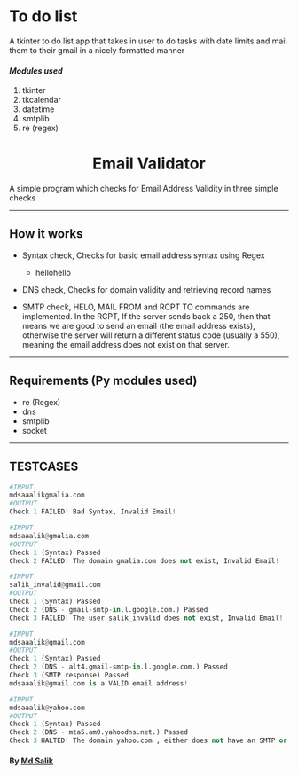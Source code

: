# To do list
 A tkinter to do list app that takes in user to do tasks with date limits and mail them to their gmail in a nicely formatted manner

#### ***Modules used***
 1. tkinter
 2. tkcalendar
 3. datetime
 4. smtplib
 5. re (regex)

<h1 align="center">Email Validator</h1>
A simple program which checks for Email Address Validity in three simple checks

---------------------------------------------------------------------
## How it works

- Syntax check, Checks for basic email address syntax using Regex
     - hellohello

- DNS check, Checks for domain validity and retrieving record names

- SMTP check, HELO, MAIL FROM and RCPT TO commands are implemented. In the RCPT, If the server sends back a 250, then that means we are good to send an email (the email address exists), otherwise the server will return a different status code (usually a 550), meaning the email address does not exist on that server.

---------------------------------------------------------------------
## Requirements (Py modules used)
- re (Regex)
- dns
- smtplib
- socket

---------------------------------------------------------------------
## TESTCASES
```python
#INPUT
mdsaaalikgmalia.com
#OUTPUT
Check 1 FAILED! Bad Syntax, Invalid Email!
```
```python
#INPUT
mdsaaalik@gmalia.com
#OUTPUT
Check 1 (Syntax) Passed
Check 2 FAILED! The domain gmalia.com does not exist, Invalid Email!
```
```python
#INPUT
salik_invalid@gmail.com
#OUTPUT
Check 1 (Syntax) Passed
Check 2 (DNS - gmail-smtp-in.l.google.com.) Passed
Check 3 FAILED! The user salik_invalid does not exist, Invalid Email!
```
```python
#INPUT
mdsaaalik@gmail.com
#OUTPUT
Check 1 (Syntax) Passed
Check 2 (DNS - alt4.gmail-smtp-in.l.google.com.) Passed
Check 3 (SMTP response) Passed
mdsaaalik@gmail.com is a VALID email address!
```
```python
#INPUT
mdsaaalik@yahoo.com
#OUTPUT
Check 1 (Syntax) Passed
Check 2 (DNS - mta5.am0.yahoodns.net.) Passed
Check 3 HALTED! The domain yahoo.com , either does not have an SMTP or have restricted access through external scripts
```

#### By [Md Salik](https://github.com/saaalik)
